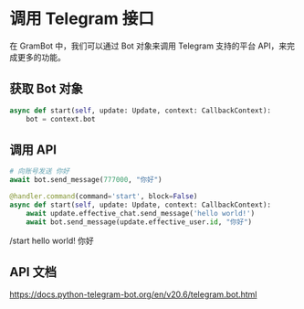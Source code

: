 # 调用 Telegram 接口

在 GramBot 中，我们可以通过 Bot 对象来调用 Telegram 支持的平台 API，来完成更多的功能。

## 获取 Bot 对象

```python
async def start(self, update: Update, context: CallbackContext):
    bot = context.bot
```

## 调用 API​

```python
# 向账号发送 你好
await bot.send_message(777000, "你好")
```

```python
@handler.command(command='start', block=False)
async def start(self, update: Update, context: CallbackContext):
    await update.effective_chat.send_message('hello world!')
    await bot.send_message(update.effective_user.id, "你好")
```

<ChatPanel title="Telegram">
<ChatMessage nickname="User">/start</ChatMessage>
<ChatMessage nickname="GrambBot">hello world!</ChatMessage>
<ChatMessage nickname="GrambBot">你好</ChatMessage>
</ChatPanel>

## API 文档

https://docs.python-telegram-bot.org/en/v20.6/telegram.bot.html
